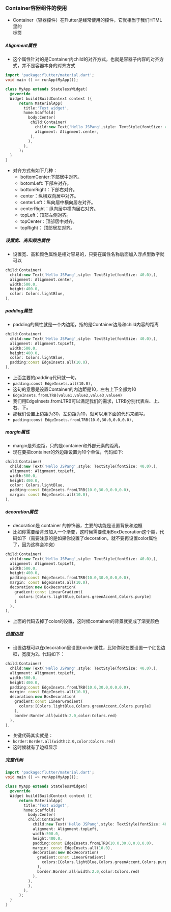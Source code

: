 ### Container容器组件的使用

* Container（容器控件）在Flutter是经常使用的控件，它就相当于我们HTML里的<div>标签

##### Alignment属性

* 这个属性针对的是Container内child的对齐方式，也就是容器子内容的对齐方式，并不是容器本身的对齐方式

```dart
import 'package:flutter/material.dart';
void main () => runApp(MyApp());

class MyApp extends StatelessWidget{
  @override
  Widget build(BuildContext context ){
      return MaterialApp(
        title:'Text widget',
        home:Scaffold(
          body:Center(
           child:Container(
             child:new Text('Hello JSPang',style: TextStyle(fontSize: 40.0),),
             alignment: Alignment.center,
           ),
          ),
        ),
      );
  }
}
```
* 对齐方式有如下几种：
    * bottomCenter:下部居中对齐。
    * botomLeft: 下部左对齐。
    * bottomRight：下部右对齐。
    * center：纵横双向居中对齐。
    * centerLeft：纵向居中横向居左对齐。
    * centerRight：纵向居中横向居右对齐。
    * topLeft：顶部左侧对齐。
    * topCenter：顶部居中对齐。
    * topRight： 顶部居左对齐。

##### 设置宽、高和颜色属性

* 设置宽、高和颜色属性是相对容易的，只要在属性名称后面加入浮点型数字就可以

```dart
child:Container(
  child:new Text('Hello JSPang',style: TextStyle(fontSize: 40.0),),
  alignment: Alignment.center,
  width:500.0,
  height:400.0,
  color: Colors.lightBlue,
),
```

##### padding属性

* padding的属性就是一个内边距，指的是Container边缘和child内容的距离

```dart
child:Container(
  child:new Text('Hello JSPang',style: TextStyle(fontSize: 40.0),),
  alignment: Alignment.topLeft,
  width:500.0,
  height:400.0,
  color: Colors.lightBlue,
  padding:const EdgeInsets.all(10.0),
),
```
* 上面主要的padding代码就一句。
* `padding:const EdgeInsets.all(10.0),`
* 这句的意思是设置Container的内边距是10，左右上下全部为10
* `EdgeInsets.fromLTRB(value1,value2,value3,value4)`
* 我们用EdgeInsets.fromLTRB可以满足我们的需求，LTRB分别代表左、上、右、下。
* 那我们设置上边距为30，左边距为10，就可以用下面的代码来编写。
* `padding:const EdgeInsets.fromLTRB(10.0,30.0,0.0,0.0),`

##### margin属性

* margin是外边距，只的是container和外部元素的距离。
* 现在要把container的外边距设置为10个单位，代码如下:

```dart
child:Container(
  child:new Text('Hello JSPang',style: TextStyle(fontSize: 40.0),),
  alignment: Alignment.topLeft,
  width:500.0,
  height:400.0,
  color: Colors.lightBlue,
  padding:const EdgeInsets.fromLTRB(10.0,30.0,0.0,0.0),
  margin: const EdgeInsets.all(10.0),
),
```

##### decoration属性

* decoration是 container 的修饰器，主要的功能是设置背景和边框
* 比如你需要给背景加入一个渐变，这时候需要使用BoxDecoration这个类，代码如下（需要注意的是如果你设置了decoration，就不要再设置color属性了，因为这样会冲突）

```dart
child:Container(
  child:new Text('Hello JSPang',style: TextStyle(fontSize: 40.0),),
  alignment: Alignment.topLeft,
  width:500.0,
  height:400.0,
  padding:const EdgeInsets.fromLTRB(10.0,30.0,0.0,0.0),
  margin: const EdgeInsets.all(10.0),
  decoration:new BoxDecoration(
    gradient:const LinearGradient(
      colors:[Colors.lightBlue,Colors.greenAccent,Colors.purple]
    )
  ),
),
```
* 上面的代码去掉了color的设置，这时候container的背景就变成了渐变颜色

##### 设置边框

* 设置边框可以在decoration里设置border属性，比如你现在要设置一个红色边框，宽度为2。代码如下：

```dart
child:Container(
  child:new Text('Hello JSPang',style: TextStyle(fontSize: 40.0),),
  alignment: Alignment.topLeft,
  width:500.0,
  height:400.0,
  padding:const EdgeInsets.fromLTRB(10.0,30.0,0.0,0.0),
  margin: const EdgeInsets.all(10.0),
  decoration:new BoxDecoration(
    gradient:const LinearGradient(
      colors:[Colors.lightBlue,Colors.greenAccent,Colors.purple]
    ),
    border:Border.all(width:2.0,color:Colors.red)
  ),
),
```
* 关键代码其实就是：
* `border:Border.all(width:2.0,color:Colors.red)`
* 这时候就有了边框显示

##### 完整代码
```dart
import 'package:flutter/material.dart';
void main () => runApp(MyApp());

class MyApp extends StatelessWidget{
  @override
  Widget build(BuildContext context ){
      return MaterialApp(
        title:'Text widget',
        home:Scaffold(
          body:Center(
          child:Container(
            child:new Text('Hello JSPang',style: TextStyle(fontSize: 40.0),),
            alignment: Alignment.topLeft,
            width:500.0,
            height:400.0,
            padding:const EdgeInsets.fromLTRB(10.0,30.0,0.0,0.0),
            margin: const EdgeInsets.all(10.0),
            decoration:new BoxDecoration(
              gradient:const LinearGradient(
                colors:[Colors.lightBlue,Colors.greenAccent,Colors.purple]
              ),
              border:Border.all(width:2.0,color:Colors.red)
            ),
          ),
          ),
        ),
      );
  }
}
```